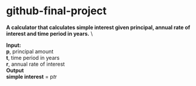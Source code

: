 # github-final-project
**A calculator that calculates simple interest given principal, annual rate of interest and time period in years.** \

**Input:** \
   **p**, principal amount\
   **t**, time period in years\
   **r**, annual rate of interest\
**Output** \
   **simple interest** = p*t*r
